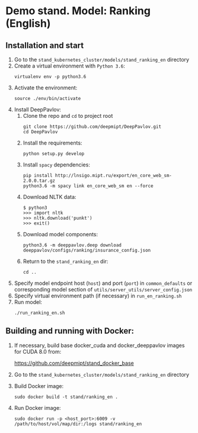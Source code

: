 # Demo stand. Model: Ranking (English)

## Installation and start
1. Go to the `stand_kubernetes_cluster/models/stand_ranking_en` directory
2. Create a virtual environment with `Python 3.6`:
    ```
    virtualenv env -p python3.6
    ```
3. Activate the environment:
    ```
    source ./env/bin/activate
    ```
4. Install DeepPavlov:
    1. Clone the repo and `cd` to project root
        ```
        git clone https://github.com/deepmipt/DeepPavlov.git
        cd DeepPavlov
        ```
    2. Install the requirements:
        ```
        python setup.py develop
        ```
    3. Install `spacy` dependencies:
        ```
        pip install http://lnsigo.mipt.ru/export/en_core_web_sm-2.0.0.tar.gz
        python3.6 -m spacy link en_core_web_sm en --force
        ```
    4. Download NLTK data:
        ```
        $ python3
        >>> import nltk
        >>> nltk.download('punkt')
        >>> exit()
        ```
    5. Download model components:
        ```
        python3.6 -m deeppavlov.deep download deeppavlov/configs/ranking/insurance_config.json
        ```
    6. Return to the `stand_ranking_en` dir:
        ```
        cd ..
        ```
5. Specify model endpoint host (`host`) and port (`port`) in `common_defaults` or corresponding model section of `utils/server_utils/server_config.json`
6. Specify virtual environment path (if necessary) in `run_en_ranking.sh`
7. Run model:
    ```
    ./run_ranking_en.sh
    ```

## Building and running with Docker:
1. If necessary, build base docker_cuda and docker_deeppavlov images for CUDA 8.0 from:

   https://github.com/deepmipt/stand_docker_base
  
2. Go to the `stand_kubernetes_cluster/models/stand_ranking_en` directory

3. Build Docker image:
   ```
   sudo docker build -t stand/ranking_en .
   ```
4. Run Docker image:
   ```
   sudo docker run -p <host_port>:6009 -v /path/to/host/vol/map/dir:/logs stand/ranking_en
   ```